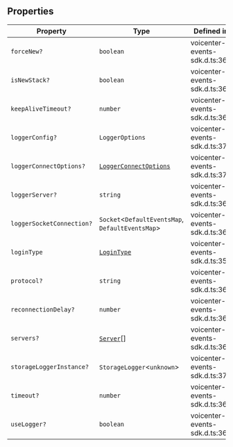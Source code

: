 ## Properties

| Property | Type | Defined in |
| ------ | ------ | ------ |
| `forceNew?` | `boolean` | voicenter-events-sdk.d.ts:361 |
| `isNewStack?` | `boolean` | voicenter-events-sdk.d.ts:360 |
| `keepAliveTimeout?` | `number` | voicenter-events-sdk.d.ts:365 |
| `loggerConfig?` | `LoggerOptions` | voicenter-events-sdk.d.ts:370 |
| `loggerConnectOptions?` | [`LoggerConnectOptions`](LoggerConnectOptions.md) | voicenter-events-sdk.d.ts:371 |
| `loggerServer?` | `string` | voicenter-events-sdk.d.ts:369 |
| `loggerSocketConnection?` | `Socket`\<`DefaultEventsMap`, `DefaultEventsMap`\> | voicenter-events-sdk.d.ts:368 |
| `loginType` | [`LoginType`](../enumerations/LoginType.md) | voicenter-events-sdk.d.ts:359 |
| `protocol?` | `string` | voicenter-events-sdk.d.ts:366 |
| `reconnectionDelay?` | `number` | voicenter-events-sdk.d.ts:363 |
| `servers?` | [`Server`](Server.md)[] | voicenter-events-sdk.d.ts:362 |
| `storageLoggerInstance?` | `StorageLogger`\<`unknown`\> | voicenter-events-sdk.d.ts:372 |
| `timeout?` | `number` | voicenter-events-sdk.d.ts:364 |
| `useLogger?` | `boolean` | voicenter-events-sdk.d.ts:367 |
